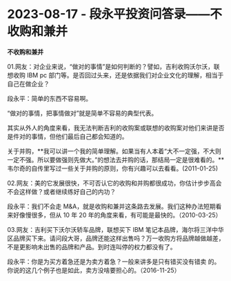 # 2023-08-17 - 段永平投资问答录——不收购和兼并

**不收购和兼并**

01.网友：对企业来说，“做对的事情”是如何判断的？譬如，吉利收购沃尔沃，联想收购 IBM pc 部门等。是否回过头来，还是依据我们对企业文化的理解，相当于自己在做企业？

段永平：简单的东西不容易啊。

“做对的事情，把事情做对”就是简单不容易的典型代表。

其实从外人的角度来看，我无法判断吉利的收购案或联想的收购案对他们来讲是否是件对的事情，但他们最后自己都会知道的。

关于并购，**我可以讲一个我的简单理解。如果当有人本着“大不一定强，不大则一定不强。所以要做强则先做大。”的想法去并购的话，那结局一定是很难看的。**韦尔奇的自传里写过一些关于并购的原则，你有兴趣可以去看看。(2011-01-25)

02.网友：美的它发展很快，不可否认它的收购和并购都很成功，你估计步步高会不会这样做？或者继续练好自己的内功？

段永平：我们不会走 M&A，就是收购和兼并这条路去发展。我们这种办法短期看来好像慢很多，但从 10 年 20 年的角度来看，有可能是最快的。（2010-03-25）

03.网友：吉利买下沃尔沃轿车品牌，联想买下 IBM 笔记本品牌，海尔将三洋中华区品牌买下来。请问段大哥，品牌还能这样出售吗？万一收购方将品牌越做越差，不是更影响未出售的品牌和产品。到时连叫停的权力都没有了。

段永平：你是为买方着急还是为卖方着急？一般来讲多是只有错买没有错卖
的。你说的这几个例子也是如此，卖方没啥要担心的。（2016-11-25）
